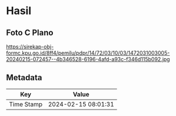 # Hasil

## Foto C Plano

https://sirekap-obj-formc.kpu.go.id/8ff4/pemilu/pdpr/14/72/03/10/03/1472031003005-20240215-072457--4b346528-6196-4afd-a93c-f346d115b092.jpg


## Metadata

| Key        | Value               |
| ---------- | ------------------- |
| Time Stamp | 2024-02-15 08:01:31 |




